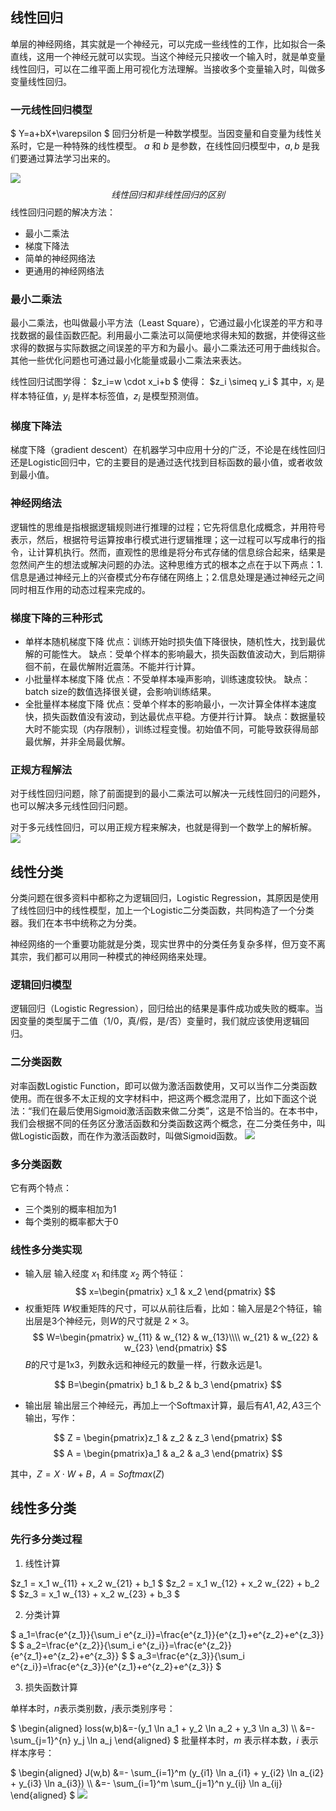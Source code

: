 ## 线性回归
单层的神经网络，其实就是一个神经元，可以完成一些线性的工作，比如拟合一条直线，这用一个神经元就可以实现。当这个神经元只接收一个输入时，就是单变量线性回归，可以在二维平面上用可视化方法理解。当接收多个变量输入时，叫做多变量线性回归。
### 一元线性回归模型
$ Y=a+bX+\varepsilon $
回归分析是一种数学模型。当因变量和自变量为线性关系时，它是一种特殊的线性模型。
$a$ 和 $b$ 是参数，在线性回归模型中，$a,b$ 是我们要通过算法学习出来的。

![](2020-10-06-18-03-34.png)
$$线性回归和非线性回归的区别$$
  线性回归问题的解决方法：
- 最小二乘法
- 梯度下降法
- 简单的神经网络法
- 更通用的神经网络法
  
### 最小二乘法
最小二乘法，也叫做最小平方法（Least Square），它通过最小化误差的平方和寻找数据的最佳函数匹配。利用最小二乘法可以简便地求得未知的数据，并使得这些求得的数据与实际数据之间误差的平方和为最小。最小二乘法还可用于曲线拟合。其他一些优化问题也可通过最小化能量或最小二乘法来表达。

线性回归试图学得：
$z_i=w \cdot x_i+b $
使得：
$z_i \simeq y_i $
其中，$x_i$ 是样本特征值，$y_i$ 是样本标签值，$z_i$ 是模型预测值。

### 梯度下降法
梯度下降（gradient descent）在机器学习中应用十分的广泛，不论是在线性回归还是Logistic回归中，它的主要目的是通过迭代找到目标函数的最小值，或者收敛到最小值。

### 神经网络法
逻辑性的思维是指根据逻辑规则进行推理的过程；它先将信息化成概念，并用符号表示，然后，根据符号运算按串行模式进行逻辑推理；这一过程可以写成串行的指令，让计算机执行。然而，直观性的思维是将分布式存储的信息综合起来，结果是忽然间产生的想法或解决问题的办法。这种思维方式的根本之点在于以下两点：1.信息是通过神经元上的兴奋模式分布存储在网络上；2.信息处理是通过神经元之间同时相互作用的动态过程来完成的。
### 梯度下降的三种形式
- 单样本随机梯度下降
  优点：训练开始时损失值下降很快，随机性大，找到最优解的可能性大。
  缺点：受单个样本的影响最大，损失函数值波动大，到后期徘徊不前，在最优解附近震荡。不能并行计算。
- 小批量样本梯度下降
  优点：不受单样本噪声影响，训练速度较快。
  缺点：batch size的数值选择很关键，会影响训练结果。
- 全批量样本梯度下降
  优点：受单个样本的影响最小，一次计算全体样本速度快，损失函数值没有波动，到达最优点平稳。方便并行计算。
  缺点：数据量较大时不能实现（内存限制），训练过程变慢。初始值不同，可能导致获得局部最优解，并非全局最优解。

### 正规方程解法
对于线性回归问题，除了前面提到的最小二乘法可以解决一元线性回归的问题外，也可以解决多元线性回归问题。

对于多元线性回归，可以用正规方程来解决，也就是得到一个数学上的解析解。
![](2020-10-06-23-38-40.png)


## 线性分类
分类问题在很多资料中都称之为逻辑回归，Logistic Regression，其原因是使用了线性回归中的线性模型，加上一个Logistic二分类函数，共同构造了一个分类器。我们在本书中统称之为分类。

神经网络的一个重要功能就是分类，现实世界中的分类任务复杂多样，但万变不离其宗，我们都可以用同一种模式的神经网络来处理。

### 逻辑回归模型

逻辑回归（Logistic Regression），回归给出的结果是事件成功或失败的概率。当因变量的类型属于二值（1/0，真/假，是/否）变量时，我们就应该使用逻辑回归。

### 二分类函数
对率函数Logistic Function，即可以做为激活函数使用，又可以当作二分类函数使用。而在很多不太正规的文字材料中，把这两个概念混用了，比如下面这个说法：“我们在最后使用Sigmoid激活函数来做二分类”，这是不恰当的。在本书中，我们会根据不同的任务区分激活函数和分类函数这两个概念，在二分类任务中，叫做Logistic函数，而在作为激活函数时，叫做Sigmoid函数。
![](2020-10-06-23-42-27.png)
### 多分类函数 
它有两个特点：
- 三个类别的概率相加为1
- 每个类别的概率都大于0


### 线性多分类实现
- 输入层
输入经度 $x_1$ 和纬度 $x_2$ 两个特征：
$$
x=\begin{pmatrix}
x_1 & x_2
\end{pmatrix}
$$
- 权重矩阵
$W$权重矩阵的尺寸，可以从前往后看，比如：输入层是2个特征，输出层是3个神经元，则$W$的尺寸就是 $2\times 3$。
$$
W=\begin{pmatrix}
w_{11} & w_{12} & w_{13}\\\\
w_{21} & w_{22} & w_{23} 
\end{pmatrix}
$$
$B$的尺寸是1x3，列数永远和神经元的数量一样，行数永远是1。

$$
B=\begin{pmatrix}
b_1 & b_2 & b_3 
\end{pmatrix}
$$

- 输出层
输出层三个神经元，再加上一个Softmax计算，最后有$A1,A2,A3$三个输出，写作：

$$
Z = \begin{pmatrix}z_1 & z_2 & z_3 \end{pmatrix}
$$
$$
A = \begin{pmatrix}a_1 & a_2 & a_3 \end{pmatrix}
$$

其中，$Z=X \cdot W+B，A = Softmax(Z)$

## 线性多分类
### 先行多分类过程
1. 线性计算

$z_1 = x_1 w_{11} + x_2 w_{21} + b_1 $
$z_2 = x_1 w_{12} + x_2 w_{22} + b_2 $
$z_3 = x_1 w_{13} + x_2 w_{23} + b_3 $

2. 分类计算

$
a_1=\frac{e^{z_1}}{\sum_i e^{z_i}}=\frac{e^{z_1}}{e^{z_1}+e^{z_2}+e^{z_3}} 
$
$
a_2=\frac{e^{z_2}}{\sum_i e^{z_i}}=\frac{e^{z_2}}{e^{z_1}+e^{z_2}+e^{z_3}} 
$
$
a_3=\frac{e^{z_3}}{\sum_i e^{z_i}}=\frac{e^{z_3}}{e^{z_1}+e^{z_2}+e^{z_3}} 
$

3. 损失函数计算

单样本时，$n$表示类别数，$j$表示类别序号：

$
\begin{aligned}
loss(w,b)&=-(y_1 \ln a_1 + y_2 \ln a_2 + y_3 \ln a_3) \\\\
&=-\sum_{j=1}^{n} y_j \ln a_j 
\end{aligned}
$
批量样本时，$m$ 表示样本数，$i$ 表示样本序号：

$
\begin{aligned}
J(w,b) &=- \sum_{i=1}^m (y_{i1} \ln a_{i1} + y_{i2} \ln a_{i2} + y_{i3} \ln a_{i3}) \\\\
&=- \sum_{i=1}^m \sum_{j=1}^n y_{ij} \ln a_{ij}
\end{aligned}
$
![](2020-10-06-23-52-45.png)
